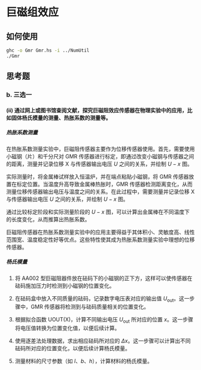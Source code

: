 # 巨磁组效应

## 如何使用

```sh
ghc -o Gmr Gmr.hs -i ../NumUtil
./Gmr
```

## 思考题

### b. 三选一

#### (ii) 通过网上或图书馆查阅文献，探究巨磁阻效应传感器在物理实验中的应用，比如固体杨氏模量的测量、热胀系数的测量等。

##### 热胀系数测量

在热胀系数测量实验中，巨磁阻传感器主要作为位移传感器使用。首先，需要使用小磁钢（片）和千分尺对 GMR 传感器进行标定，即通过改变小磁钢与传感器之间的距离，测量并记录位移 X 与传感器输出电压 $U$ 之间的关系，并绘制 $U-x$ 图。

实际测量时，将金属棒试样放入恒温炉，并在端点粘贴小磁钢，将 GMR 传感器放置在标定位置。当温度升高导致金属棒热胀时，GMR 传感器检测距离变化，从而测量位移传感器输出电压与温度之间的关系。在此过程中，需要测量并记录位移 X 与传感器输出电压 $U$ 之间的关系，并绘制 $U-x$ 图。

通过比较标定阶段和实际测量阶段的 $U-x$ 图，可以计算出金属棒在不同温度下的长度变化，从而推算出热胀系数。

巨磁阻传感器在热胀系数测量实验中的应用主要得益于其体积小、灵敏度高、线性范围宽、温度稳定性好等优点。这些特性使其成为热胀系数测量实验中理想的位移传感器。

##### 杨氏模量

1. 将 AA002 型巨磁阻器件放在砝码下的小磁钢的正下方，这样可以使传感器在砝码施加压力时检测到小磁钢的位置变化。

2. 在砝码盒中放入不同质量的砝码，记录数字电压表对应的输出值 $U_{\mathrm{out}}$。这一步骤中，GMR 传感器将检测到与砝码质量相关的位置变化。

3. 根据拟合函数 UOUT(X)，计算不同输出电压 $U_{\mathrm{out}}$ 所对应的位置 $x$。这一步骤将电压值转换为位置变化值，以便后续计算。

4. 使用逐差法处理数据，求出相应砝码所对应的 $\Delta x$。这一步骤可以计算出不同砝码所对应的位置变化，以便后续计算杨氏模量。

5. 测量材料的尺寸参数（如 $l$、$b$、$h$），计算材料的杨氏模量。
